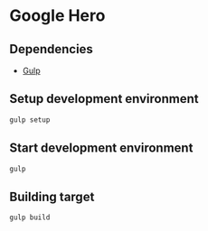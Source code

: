 # Google Hero

## Dependencies
* [Gulp](http://gulpjs.com/)

## Setup development environment
```sh
gulp setup
```
## Start development environment
```sh
gulp
```

## Building target
```sh
gulp build
```

